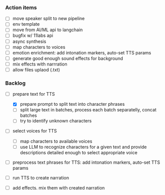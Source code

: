 ### Action items
- [ ] move speaker split to new pipeline
- [ ] env template
- [ ] move from AI/ML api to langchain
- [ ] bugfix w/ 11labs api
- [ ] async synthesis
- [ ] map characters to voices
- [ ] emotion enrichment: add intonation markers, auto-set TTS params
- [ ] generate good enough sound effects for background
- [ ] mix effects with narrration
- [ ] allow files uplaod (.txt)

### Backlog
- [ ] prepare text for TTS
    - [x] prepare prompt to split text into character phrases
    - [ ] split large text in batches, process each batch separatelly, concat batches
    - [ ] try to identify unknown characters
- [ ] select voices for TTS
    - [ ] map characters to available voices
    - [ ] use LLM to recognize characters for a given text and provide descriptions
detailed enough to select appropriate voice
- [ ] preprocess text phrases for TTS: add intonation markers, auto-set TTS params
- [ ] run TTS to create narration
- [ ] add effects. mix them with created narration

